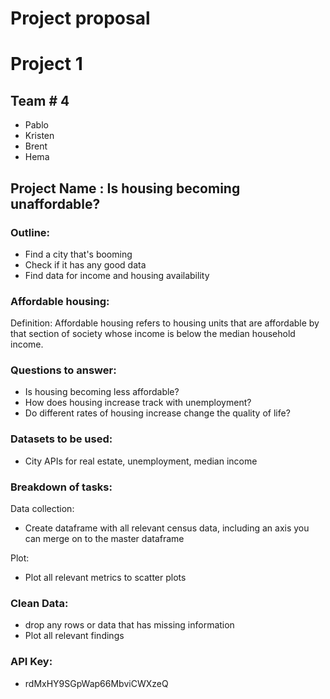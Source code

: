 # Project proposal
# Project 1
## Team # 4
* Pablo
* Kristen
* Brent
* Hema


## Project Name : Is housing becoming unaffordable?

### Outline: 
  * Find a city that's booming
  * Check if it has any good data
  * Find data for income and housing availability
  
### Affordable housing: 
Definition: Affordable housing refers to housing units that are affordable by that section of society whose income is below the median household income.
 
 
### Questions to answer: 
* Is housing becoming less affordable?
* How does housing increase track with unemployment?
* Do different rates of housing increase change the quality of life?

  
### Datasets to be used: 
  * City APIs for real estate, unemployment, median income


### Breakdown of tasks:

Data collection: 
* Create dataframe with all relevant census data, including an axis you can merge on to the master dataframe

Plot: 
* Plot all relevant metrics to scatter plots

### Clean Data:

 * drop any rows or data that has missing information
 * Plot all relevant findings
### API Key:
 * rdMxHY9SGpWap66MbviCWXzeQ
